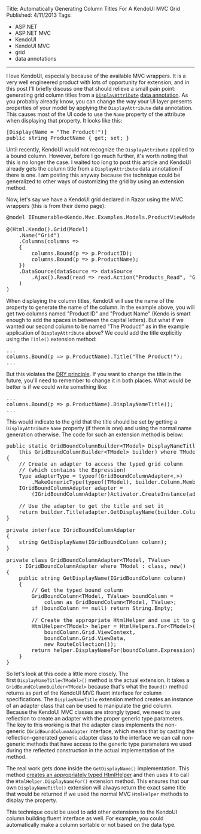 ﻿Title: Automatically Generating Column Titles For A KendoUI MVC Grid
Published: 4/11/2013
Tags:
  - ASP.NET
  - ASP.NET MVC
  - KendoUI
  - KendoUI MVC
  - grid
  - data annotations
---
<p>I love KendoUI, especially because of the available MVC wrappers. It is a very well engineered product with lots of opportunity for extension, and in this post I'll briefly discuss one that should relieve a small pain point: generating grid column titles from a <code><a href="http://msdn.microsoft.com/en-us/library/system.componentmodel.dataannotations.displayattribute.aspx">DisplayAttribute</a></code> <a href="http://msdn.microsoft.com/en-us/library/dd901590(v=vs.95).aspx">data annotation</a>. As you probably already know, you can change the way your UI layer presents properties of your model by applying the <code>DisplayAttribute</code> data annotation. This causes most of the UI code to use the <code>Name</code> property of the attribute when displaying that property. It looks like this:</p>

<pre class="prettyprint">[Display(Name = "The Product!")]
public string ProductName { get; set; }</pre>

<p>Until recently, KendoUI would not recognize the <code>DisplayAttribute</code> applied to a bound column. However, before I go much further, it's worth noting that this is no longer the case. I waited too long to post this article and KendoUI already gets the column title from a <code>DisplayAttribute</code> data annotation if there is one. I am posting this anyway because the technique could be generalized to other ways of customizing the grid by using an extension method.</p>

<p>Now, let's say we have a KendoUI grid declared in Razor using the MVC wrappers (this is from their demo page):</p>

<pre class="prettyprint">@model IEnumerable&lt;Kendo.Mvc.Examples.Models.ProductViewModel&gt;

@(Html.Kendo().Grid(Model)    
    .Name("Grid")
    .Columns(columns =&gt;
    {
        columns.Bound(p =&gt; p.ProductID);
        columns.Bound(p =&gt; p.ProductName);
    })
    .DataSource(dataSource =&gt; dataSource
        .Ajax().Read(read =&gt; read.Action("Products_Read", "Grid"))
    )
)</pre>

<p>When displaying the column titles, KendoUI will use the name of the property to generate the name of the column. In the example above, you will get two columns named "Product ID" and "Product Name" (Kendo is smart enough to add the spaces in between the capital letters). But what if we wanted our second column to be named "The Product!" as in the example application of <code>DisplayAttribute</code> above? We could add the title explicitly using the <code>Title()</code> extension method:</p>

<pre class="prettyprint">...
columns.Bound(p =&gt; p.ProductName).Title("The Product!");
...</pre>

<p>But this violates the <a href="http://en.wikipedia.org/wiki/Don't_repeat_yourself">DRY principle</a>. If you want to change the title in the future, you'll need to remember to change it in both places. What would be better is if we could write something like:</p>

<pre class="prettyprint">...
columns.Bound(p =&gt; p.ProductName).DisplayNameTitle();
...</pre>

<p>This would indicate to the grid that the title should be set by getting a <code>DisplayAttribute</code> <code>Name</code> property (if there is one) and using the normal name generation otherwise. The code for such an extension method is below:</p>

<pre class="prettyprint">public static GridBoundColumnBuilder&lt;TModel&gt; DisplayNameTitle&lt;TModel&gt;(
    this GridBoundColumnBuilder&lt;TModel&gt; builder) where TModel : class, new()
{
    // Create an adapter to access the typed grid column
    // (which contains the Expression)
    Type adapterType = typeof(GridBoundColumnAdapter&lt;,&gt;)
        .MakeGenericType(typeof(TModel), builder.Column.MemberType);
    IGridBoundColumnAdapter adapter =
        (IGridBoundColumnAdapter)Activator.CreateInstance(adapterType);

    // Use the adapter to get the title and set it
    return builder.Title(adapter.GetDisplayName(builder.Column));
}

private interface IGridBoundColumnAdapter
{
    string GetDisplayName(IGridBoundColumn column);
}

private class GridBoundColumnAdapter&lt;TModel, TValue&gt;
    : IGridBoundColumnAdapter where TModel : class, new()
{
    public string GetDisplayName(IGridBoundColumn column)
    {
        // Get the typed bound column
        GridBoundColumn&lt;TModel, TValue&gt; boundColumn =
            column as GridBoundColumn&lt;TModel, TValue&gt;;
        if (boundColumn == null) return String.Empty;

        // Create the appropriate HtmlHelper and use it to get the display name
        HtmlHelper&lt;TModel&gt; helper = HtmlHelpers.For&lt;TModel&gt;(
            boundColumn.Grid.ViewContext,
            boundColumn.Grid.ViewData,
            new RouteCollection());
        return helper.DisplayNameFor(boundColumn.Expression).ToString();
    }
}</pre>

<p>So let's look at this code a little more closely. The first <code>DisplayNameTitle&lt;TModel&gt;()</code> method is the actual extension. It takes a <code>GridBoundColumnBuilder&lt;TModel&gt;</code> because that's what the <code>Bound()</code> method returns as part of the KendoUI MVC fluent interface for column specifications. The <code>DisplayNameTitle</code> extension method creates an instance of an adapter class that can be used to manipulate the grid column. Because the KendoUI MVC classes are strongly typed, we need to use reflection to create an adapter with the proper generic type parameters. The key to this working is that the adapter class implements the non-generic <code>IGridBoundColumnAdapter</code> interface, which means that by casting the reflection-generated generic adapter class to the interface we can call non-generic methods that have access to the generic type parameters we used during the reflected construction in the actual implementation of the method.</p>

<p>The real work gets done inside the <code>GetDisplayName()</code> implementation. This method <a href="/posts/getting-an-htmlhelper-for-an-alternate-model-type">creates an appropriately typed HtmlHelper</a> and then uses it to call the <code>HtmlHelper.DisplayNameFor()</code> extension method. This ensures that our own <code>DisplayNameTitle()</code> extension will always return the exact same title that would be returned if we used the normal MVC <code>HtmlHelper</code> methods to display the property.</p>

<p>This technique could be used to add other extensions to the KendoUI column building fluent interface as well. For example, you could automatically make a column sortable or not based on the data type.</p>
